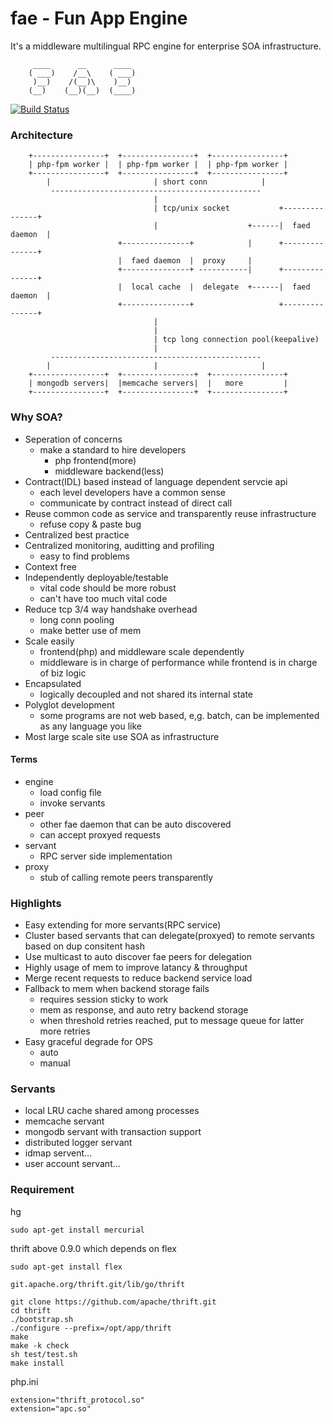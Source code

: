 fae - Fun App Engine
====================
It's a middleware multilingual RPC engine for enterprise SOA infrastructure.

         ____      __      ____ 
        ( ___)    /__\    ( ___)
         )__)    /(__)\    )__) 
        (__)    (__)(__)  (____)

[![Build Status](https://travis-ci.org/funkygao/fae.png?branch=master)](https://travis-ci.org/funkygao/fae)
                               
### Architecture


        +----------------+  +----------------+  +----------------+
        | php-fpm worker |  | php-fpm worker |  | php-fpm worker |
        +----------------+  +----------------+  +----------------+
            |                       | short conn            |
             -----------------------------------------------
                                    |                        
                                    | tcp/unix socket           +---------------+
                                    |                    +------|  faed daemon  |
                            +---------------+            |      +---------------+
                            |  faed daemon  |  proxy     |
                            +---------------+ -----------|      +---------------+
                            |  local cache  |  delegate  +------|  faed daemon  |
                            +---------------+                   +---------------+
                                    |                        
                                    |                        
                                    | tcp long connection pool(keepalive)
                                    |                        
             -----------------------------------------------
            |                       |                       | 
        +----------------+  +----------------+  +----------------+
        | mongodb servers|  |memcache servers|  |   more         |
        +----------------+  +----------------+  +----------------+

### Why SOA?

*   Seperation of concerns
    - make a standard to hire developers
        - php frontend(more)
        - middleware backend(less)
*   Contract(IDL) based instead of language dependent servcie api
    - each level developers have a common sense
    - communicate by contract instead of direct call
*   Reuse common code as service and transparently reuse infrastructure
    - refuse copy & paste bug
*   Centralized best practice
*   Centralized monitoring, auditting and profiling
    - easy to find problems
*   Context free
*   Independently deployable/testable
    - vital code should be more robust
    - can't have too much vital code
*   Reduce tcp 3/4 way handshake overhead
    - long conn pooling
    - make better use of mem
*   Scale easily
    - frontend(php) and middleware scale dependently
    - middleware is in charge of performance while frontend is in charge of biz logic
*   Encapsulated 
    - logically decoupled and not shared its internal state
*   Polyglot development
    - some programs are not web based, e,g. batch, can be implemented as any language you like
*   Most large scale site use SOA as infrastructure

#### Terms

*   engine
    - load config file
    - invoke servants
*   peer
    - other fae daemon that can be auto discovered
    - can accept proxyed requests
*   servant
    - RPC server side implementation
*   proxy
    - stub of calling remote peers transparently

### Highlights

*   Easy extending for more servants(RPC service)
*   Cluster based servants that can delegate(proxyed) to remote servants based on dup consitent hash
*   Use multicast to auto discover fae peers for delegation
*   Highly usage of mem to improve latancy & throughput
*   Merge recent requests to reduce backend service load
*   Fallback to mem when backend storage fails
    - requires session sticky to work
    - mem as response, and auto retry backend storage
    - when threshold retries reached, put to message queue for latter more retries
*   Easy graceful degrade for OPS
    - auto
    - manual

### Servants

*   local LRU cache shared among processes
*   memcache servant
*   mongodb servant with transaction support
*   distributed logger servant
*   idmap servent...
*   user account servant...

### Requirement

hg

    sudo apt-get install mercurial

thrift above 0.9.0 which depends on flex

    sudo apt-get install flex

    git.apache.org/thrift.git/lib/go/thrift

    git clone https://github.com/apache/thrift.git
    cd thrift
    ./bootstrap.sh
    ./configure --prefix=/opt/app/thrift
    make
    make -k check
    sh test/test.sh
    make install

php.ini

    extension="thrift_protocol.so"
    extension="apc.so"

